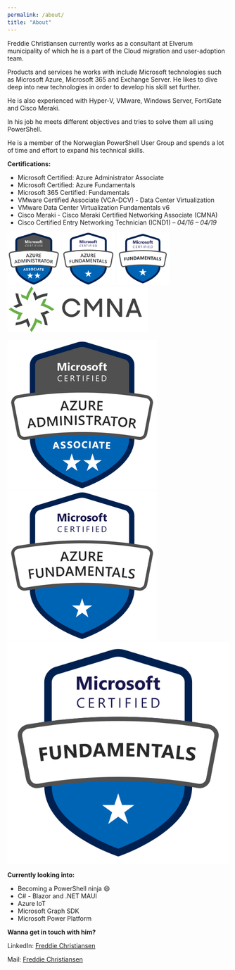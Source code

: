 ```yaml
---
permalink: /about/
title: "About"
---
```


Freddie Christiansen currently works as a consultant at Elverum municipality of which he is a part of the Cloud migration and user-adoption team.

Products and services he works with include Microsoft technologies such as Microsoft Azure, Microsoft 365 and Exchange Server.
He likes to dive deep into new technologies in order to develop his skill set further.

He is also experienced with Hyper-V, VMware, Windows Server, FortiGate and Cisco Meraki.

In his job he meets different objectives and tries to solve them all using PowerShell.

He is a member of the Norwegian PowerShell User Group and spends a lot of time and effort to expand his technical skills.
  
  
 
**Certifications:**

* Microsoft Certified: Azure Administrator Associate
* Microsoft Certified: Azure Fundamentals
* Microsoft 365 Certified: Fundamentals
* VMware Certified Associate (VCA-DCV) - Data Center Virtualization
* VMware Data Center Virtualization Fundamentals v6
* Cisco Meraki - Cisco Meraki Certified Networking Associate (CMNA)
* Cisco Certified Entry Networking Technician (ICND1) – *04/16 – 04/19*

<img src="/assets/images/azure-administrator-associate-600x600.png" alt="AZ900" width="120" height="120">

<img src="/assets/images/azure-fundamentals.png" alt="AZ900" width="120" height="120">

<img src="/assets/images/microsoft-certified-fundamentals-badge.svg" alt="MS365" width="120" height="120">

<img src="/assets/images/CMNA.png" alt="MS365" width="320" height="105">


![](/assets/images/azure-administrator-associate-600x600.png) ![](/assets/images/azure-fundamentals.png) ![](/assets/images/microsoft-certified-fundamentals-badge.svg)



**Currently looking into:**

* Becoming a PowerShell ninja :smile:
* C# - Blazor and .NET MAUI
* Azure IoT
* Microsoft Graph SDK
* Microsoft Power Platform



**Wanna get in touch with him?**

LinkedIn: [Freddie Christiansen](<https://www.linkedin.com/in/freddie-christiansen-64305b106>)

Mail: [Freddie Christiansen](<mailto:freddie@cloudpilot.no>)



